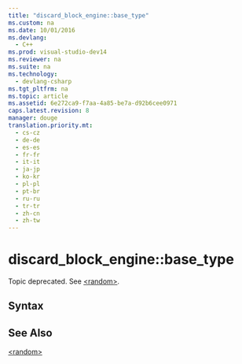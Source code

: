 ```yaml
---
title: "discard_block_engine::base_type"
ms.custom: na
ms.date: 10/01/2016
ms.devlang: 
  - C++
ms.prod: visual-studio-dev14
ms.reviewer: na
ms.suite: na
ms.technology: 
  - devlang-csharp
ms.tgt_pltfrm: na
ms.topic: article
ms.assetid: 6e272ca9-f7aa-4a85-be7a-d92b6cee0971
caps.latest.revision: 8
manager: douge
translation.priority.mt: 
  - cs-cz
  - de-de
  - es-es
  - fr-fr
  - it-it
  - ja-jp
  - ko-kr
  - pl-pl
  - pt-br
  - ru-ru
  - tr-tr
  - zh-cn
  - zh-tw
---
```

# discard_block_engine::base_type
Topic deprecated. See [<random\>](../Topic/%3Crandom%3E.md).  
  
## Syntax  
  
## See Also  
 [<random\>](../Topic/%3Crandom%3E.md)